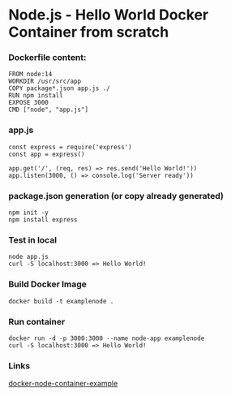 # Node.js - Hello World Docker Container from scratch


### Dockerfile content:
    FROM node:14
    WORKDIR /usr/src/app
    COPY package*.json app.js ./
    RUN npm install
    EXPOSE 3000
    CMD ["node", "app.js"]
    
### app.js 
    const express = require('express')
    const app = express()
    
    app.get('/', (req, res) => res.send('Hello World!'))
    app.listen(3000, () => console.log('Server ready'))
    
### package.json generation (or copy already generated)
    npm init -y
    npm install express
    
### Test in local 
    node app.js 
    curl -S localhost:3000 => Hello World!
    
### Build Docker Image
    docker build -t examplenode .

### Run container
    docker run -d -p 3000:3000 --name node-app examplenode
    curl -S localhost:3000 => Hello World!
    
    
    
### Links
[docker-node-container-example](https://flaviocopes.com/docker-node-container-example/)
